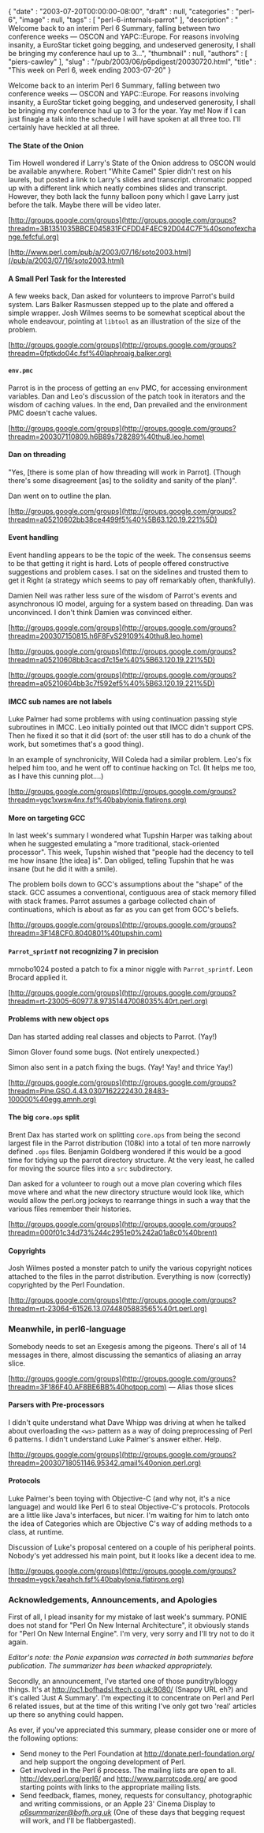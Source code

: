 {
   "date" : "2003-07-20T00:00:00-08:00",
   "draft" : null,
   "categories" : "perl-6",
   "image" : null,
   "tags" : [
      "perl-6-internals-parrot"
   ],
   "description" : " Welcome back to an interim Perl 6 Summary, falling between two conference weeks &mdash; OSCON and YAPC::Europe. For reasons involving insanity, a EuroStar ticket going begging, and undeserved generosity, I shall be bringing my conference haul up to 3...",
   "thumbnail" : null,
   "authors" : [
      "piers-cawley"
   ],
   "slug" : "/pub/2003/06/p6pdigest/20030720.html",
   "title" : "This week on Perl 6, week ending 2003-07-20"
}





Welcome back to an interim Perl 6 Summary, falling between two
conference weeks — OSCON and YAPC::Europe. For reasons involving
insanity, a EuroStar ticket going begging, and undeserved generosity, I
shall be bringing my conference haul up to 3 for the year. Yay me! Now
if I can just finagle a talk into the schedule I will have spoken at all
three too. I'll certainly have heckled at all three.

#### The State of the Onion

Tim Howell wondered if Larry's State of the Onion address to OSCON would
be available anywhere. Robert "White Camel" Spier didn't rest on his
laurels, but posted a link to Larry's slides and transcript. chromatic
popped up with a different link which neatly combines slides and
transcript. However, they both lack the funny balloon pony which I gave
Larry just before the talk. Maybe there will be video later.

[http://groups.google.com/groups](http://groups.google.com/groups?threadm=3B1351035BBCE045831FCFDD4F4EC92D044C7F%40sonofexchange.fefcful.org)

[http://www.perl.com/pub/a/2003/07/16/soto2003.html](/pub/a/2003/07/16/soto2003.html)

#### A Small Perl Task for the Interested

A few weeks back, Dan asked for volunteers to improve Parrot's build
system. Lars Balker Rasmussen stepped up to the plate and offered a
simple wrapper. Josh Wilmes seems to be somewhat sceptical about the
whole endeavour, pointing at `libtool` as an illustration of the size of
the problem.

[http://groups.google.com/groups](http://groups.google.com/groups?threadm=0fptkdo04c.fsf%40laphroaig.balker.org)

#### `env.pmc`

Parrot is in the process of getting an `env` PMC, for accessing
environment variables. Dan and Leo's discussion of the patch took in
iterators and the wisdom of caching values. In the end, Dan prevailed
and the environment PMC doesn't cache values.

[http://groups.google.com/groups](http://groups.google.com/groups?threadm=200307110809.h6B89s728289%40thu8.leo.home)

#### Dan on threading

"Yes, \[there is some plan of how threading will work in Parrot\].
(Though there's some disagreement \[as\] to the solidity and sanity of
the plan)".

Dan went on to outline the plan.

[http://groups.google.com/groups](http://groups.google.com/groups?threadm=a05210602bb38ce4499f5%40%5B63.120.19.221%5D)

#### Event handling

Event handling appears to be the topic of the week. The consensus seems
to be that getting it right is hard. Lots of people offered constructive
suggestions and problem cases. I sat on the sidelines and trusted them
to get it Right (a strategy which seems to pay off remarkably often,
thankfully).

Damien Neil was rather less sure of the wisdom of Parrot's events and
asynchronous IO model, arguing for a system based on threading. Dan was
unconvinced. I don't think Damien was convinced either.

[http://groups.google.com/groups](http://groups.google.com/groups?threadm=200307150815.h6F8FvS29109%40thu8.leo.home)

[http://groups.google.com/groups](http://groups.google.com/groups?threadm=a05210608bb3cacd7c15e%40%5B63.120.19.221%5D)

[http://groups.google.com/groups](http://groups.google.com/groups?threadm=a05210604bb3c7f592ef5%40%5B63.120.19.221%5D)

#### IMCC sub names are not labels

Luke Palmer had some problems with using continuation passing style
subroutines in IMCC. Leo initially pointed out that IMCC didn't support
CPS. Then he fixed it so that it did (sort of: the user still has to do
a chunk of the work, but sometimes that's a good thing).

In an example of synchronicity, Will Coleda had a similar problem. Leo's
fix helped him too, and he went off to continue hacking on Tcl. (It
helps me too, as I have this cunning plot....)

[http://groups.google.com/groups](http://groups.google.com/groups?threadm=ygc1xwsw4nx.fsf%40babylonia.flatirons.org)

#### More on targeting GCC

In last week's summary I wondered what Tupshin Harper was talking about
when he suggested emulating a "more traditional, stack-oriented
processor". This week, Tupshin wished that "people had the decency to
tell me how insane \[the idea\] is". Dan obliged, telling Tupshin that
he was insane (but he did it with a smile).

The problem boils down to GCC's assumptions about the "shape" of the
stack. GCC assumes a conventional, contiguous area of stack memory
filled with stack frames. Parrot assumes a garbage collected chain of
continuations, which is about as far as you can get from GCC's beliefs.

[http://groups.google.com/groups](http://groups.google.com/groups?threadm=3F148CF0.8040801%40tupshin.com)

#### `Parrot_sprintf` not recognizing 7 in precision

mrnobo1024 posted a patch to fix a minor niggle with `Parrot_sprintf`.
Leon Brocard applied it.

[http://groups.google.com/groups](http://groups.google.com/groups?threadm=rt-23005-60977.8.97351447008035%40rt.perl.org)

#### Problems with new object ops

Dan has started adding real classes and objects to Parrot. (Yay!)

Simon Glover found some bugs. (Not entirely unexpected.)

Simon also sent in a patch fixing the bugs. (Yay! Yay! and thrice Yay!)

[http://groups.google.com/groups](http://groups.google.com/groups?threadm=Pine.GSO.4.43.0307162222430.28483-100000%40egg.amnh.org)

#### The big `core.ops` split

Brent Dax has started work on splitting `core.ops` from being the second
largest file in the Parrot distribution (108k) into a total of ten more
narrowly defined `.ops` files. Benjamin Goldberg wondered if this would
be a good time for tidying up the parrot directory structure. At the
very least, he called for moving the source files into a `src`
subdirectory.

Dan asked for a volunteer to rough out a move plan covering which files
move where and what the new directory structure would look like, which
would allow the perl.org jockeys to rearrange things in such a way that
the various files remember their histories.

[http://groups.google.com/groups](http://groups.google.com/groups?threadm=000f01c34d73%244c2951e0%242a01a8c0%40brent)

#### Copyrights

Josh Wilmes posted a monster patch to unify the various copyright
notices attached to the files in the parrot distribution. Everything is
now (correctly) copyrighted by the Perl Foundation.

[http://groups.google.com/groups](http://groups.google.com/groups?threadm=rt-23064-61526.13.0744805883565%40rt.perl.org)

### Meanwhile, in perl6-language

Somebody needs to set an Exegesis among the pigeons. There's all of 14
messages in there, almost discussing the semantics of aliasing an array
slice.

[http://groups.google.com/groups](http://groups.google.com/groups?threadm=3F186F40.AF8BE6BB%40hotpop.com)
— Alias those slices

#### Parsers with Pre-processors

I didn't quite understand what Dave Whipp was driving at when he talked
about overloading the `<ws>` pattern as a way of doing preprocessing of
Perl 6 patterns. I didn't understand Luke Palmer's answer either. Help.

[http://groups.google.com/groups](http://groups.google.com/groups?threadm=20030718051146.95342.qmail%40onion.perl.org)

#### Protocols

Luke Palmer's been toying with Objective-C (and why not, it's a nice
language) and would like Perl 6 to steal Objective-C's protocols.
Protocols are a little like Java's interfaces, but nicer. I'm waiting
for him to latch onto the idea of Categories which are Objective C's way
of adding methods to a class, at runtime.

Discussion of Luke's proposal centered on a couple of his peripheral
points. Nobody's yet addressed his main point, but it looks like a
decent idea to me.

[http://groups.google.com/groups](http://groups.google.com/groups?threadm=ygck7aeahch.fsf%40babylonia.flatirons.org)

### Acknowledgements, Announcements, and Apologies

First of all, I plead insanity for my mistake of last week's summary.
PONIE does not stand for "Perl On New Internal Architecture", it
obviously stands for "Perl On New Internal Engine". I'm very, very sorry
and I'll try not to do it again.

*Editor's note: the Ponie expansion was corrected in both summaries
before publication. The summarizer has been whacked appropriately.*

Secondly, an announcement, I've started one of those punditry/bloggy
things. It's at <http://pc1.bofhadsl.ftech.co.uk:8080/> (Snappy URL eh?)
and it's called 'Just A Summary'. I'm expecting it to concentrate on
Perl and Perl 6 related issues, but at the time of this writing I've
only got two 'real' articles up there so anything could happen.

As ever, if you've appreciated this summary, please consider one or more
of the following options:

-   Send money to the Perl Foundation at
    <http://donate.perl-foundation.org/> and help support the ongoing
    development of Perl.
-   Get involved in the Perl 6 process. The mailing lists are open to
    all. <http://dev.perl.org/perl6/> and <http://www.parrotcode.org/>
    are good starting points with links to the appropriate mailing
    lists.
-   Send feedback, flames, money, requests for consultancy, photographic
    and writing commissions, or an Apple 23' Cinema Display to
    *<p6summarizer@bofh.org.uk>* (One of these days that begging request
    will work, and I'll be flabbergasted).


